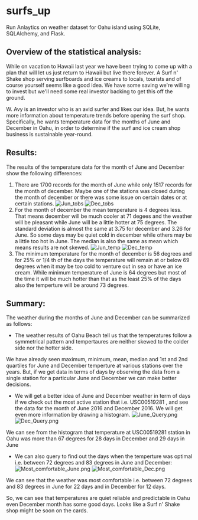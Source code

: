 # surfs_up
 Run Anlaytics on weather dataset for Oahu island using SQLite, SQLAlchemy, and Flask.

## Overview of the statistical analysis:
While on vacation to Hawaii last year we have been trying to come up with a plan that will let us just return to Hawaii but live there forever. A Surf n' Shake shop serving surfboards and ice creams to locals, tourists and of course yourself seems like a good idea. We have some saving we're willing to invest but we'll need some real investor backing to get this  off the ground.

W. Avy is an investor who is an avid surfer and likes our idea. But, he wants more information about temperature trends before opening the surf shop. Specifically, he wants temperature data for the months of June and December in Oahu, in order to determine if the surf and ice cream shop business is sustainable year-round.

## Results:
The results of the temperature data for the month of June and December show the following differences:
1. There are 1700 records for the month of June while only 1517 records for the month of december. Maybe one of the stations was closed during the month of december or there was some issue on certain dates or at certain stations. 
![Jun_tobs](?raw=true)
![Dec_tobs](?raw=true)
2. For the month of december the  mean temperature is 4 degrees less. That means december will be much cooler at 71 degees and the weather will be pleasant while June will be a little hotter at 75 degrees. The standard deviation is almost the same at 3.75 for december and 3.26 for June. So some days may be quiet cold in december while others may be a little too hot in June. The median is also the same as mean which means results are not skewed.
![Jun_temp](?raw=true)
![Dec_temp](?raw=true)
3. The minimum temperature for the month of december is 56 degrees and for 25% or 1/4 th of the days the temperature will remain at or below 69 degrees when it may be too cold to venture out in sea or have an ice cream. While minimum temperature of June is 64 degrees but most of the time it will be much hotter than that as the least 25% of the days also the temperture will be around 73 degrees.


## Summary:
The weather during the months of June and December can be summarized as follows:
* The weather results of Oahu Beach tell us that the temperatures follow a symmetrical pattern and tempertaures are neither skewed to the colder side nor the hotter side. 

We have already seen maximum, minimum, mean, median and 1st and 2nd quartiles for June and December temperture at various stations over the years. 
But, if we get data in terms of days by observing the data from a single station for a particular June and December we can make better decisions.

* We will get a better idea of June and December weather in term of days if we check out the most active station that i.e. USC00519281 , and see the data for the month of June 2016 and December 2016. We will get even more information by drawing a histogram. 
![June_Query.png](?raw=true)
![Dec_Query.png](?raw=true)

We can see from the histogram that temperature at USC00519281 station in Oahu was more than 67 degrees for 28 days in December and 29 days in June

* We can also query to find out the days when the temperture was optimal i.e. between 72 degrees and 83 degrees in June and December:
![Most_comfortable_June.png](?raw=true)
![Most_comfortable_Dec.png](?raw=true)

We can see that the weather was most comfortable i.e. between 72 degrees and 83 degrees in June for 22 days and in December for 12 days.

So, we can see that temperatures are quiet reliable and predictable in Oahu even December month has some good days. Looks like a Surf n' Shake shop might be soon on the cards.


